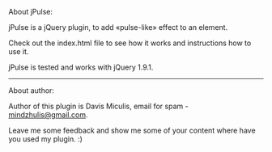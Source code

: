 About jPulse:

jPulse is a jQuery plugin, to add «pulse-like» effect to an element.

Check out the index.html file to see how it works and instructions how to use it.

jPulse is tested and works with jQuery 1.9.1.

--------------

About author:

Author of this plugin is Davis Miculis, email for spam - mindzhulis@gmail.com.

Leave me some feedback and show me some of your content where have you used my plugin. :)